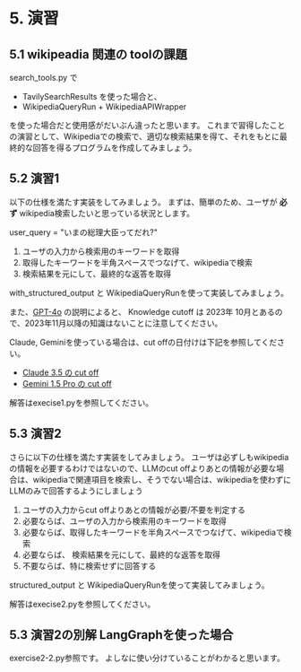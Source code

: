 # 5. 演習

## 5.1 wikipeadia 関連の toolの課題

search_tools.py で
- TavilySearchResults を使った場合と、
- WikipediaQueryRun + WikipediaAPIWrapper

を使った場合だと使用感がだいぶん違ったと思います。
これまで習得したことの演習として、Wikipediaでの検索で、適切な検索結果を得て、それをもとに最終的な回答を得るプログラムを作成してみましょう。



## 5.2 演習1
以下の仕様を満たす実装をしてみましょう。
まずは、簡単のため、ユーザが **必ず** wikipedia検索したいと思っている状況とします。

user_query = "いまの総理大臣ってだれ?"


1. ユーザの入力から検索用のキーワードを取得
2. 取得したキーワードを半角スペースでつなげて、wikipediaで検索
3. 検索結果を元にして、最終的な返答を取得

with_structured_output と WikipediaQueryRunを使って実装してみましょう。

また、[GPT-4o](https://platform.openai.com/docs/models/gpt-4o#gpt-4o) の説明によると、
Knowledge cutoff は 2023年 10月とあるので、2023年11月以降の知識はないことに注意してください。

Claude, Geminiを使っている場合は、cut offの日付けは下記を参照してください。
- [Claude 3.5 の cut off](https://docs.anthropic.com/en/docs/about-claude/models#model-comparison-table)
- [Gemini 1.5 Pro の cut off](https://cloud.google.com/vertex-ai/generative-ai/docs/learn/models#gemini-1.5-pro)


解答はexecise1.pyを参照してください。

## 5.3 演習2

さらに以下の仕様を満たす実装をしてみましょう。
ユーザは必ずしもwikipediaの情報を必要するわけではないので、LLMのcut offよりあとの情報が必要な場合は、wikipediaで関連項目を検索し、そうでない場合は、wikipediaを使わずにLLMのみで回答するようにしましょう

1. ユーザの入力からcut offよりあとの情報が必要/不要を判定する
2. 必要ならば、ユーザの入力から検索用のキーワードを取得
3. 必要ならば、取得したキーワードを半角スペースでつなげて、wikipediaで検索
4. 必要ならば、 検索結果を元にして、最終的な返答を取得
5. 不要ならば、特に検索せずに回答する

structured_output と WikipediaQueryRunを使って実装してみましょう。

解答はexecise2.pyを参照してください。


## 5.3 演習2の別解 LangGraphを使った場合
exercise2-2.py参照です。
よしなに使い分けていることがわかると思います。
